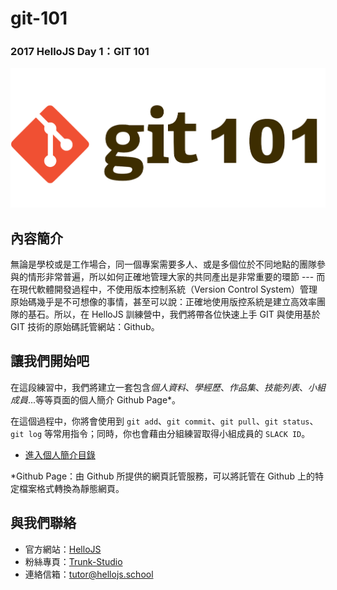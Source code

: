 # git-101

### 2017 HelloJS Day 1：GIT 101

![](./img/git-101.png)

## 內容簡介
無論是學校或是工作場合，同一個專案需要多人、或是多個位於不同地點的團隊參與的情形非常普遍，所以如何正確地管理大家的共同產出是非常重要的環節 --- 而在現代軟體開發過程中，不使用版本控制系統（Version Control System）管理原始碼幾乎是不可想像的事情，甚至可以說：正確地使用版控系統是建立高效率團隊的基石。所以，在 HelloJS 訓練營中，我們將帶各位快速上手 GIT 與使用基於 GIT 技術的原始碼託管網站：Github。

## 讓我們開始吧
在這段練習中，我們將建立一套包含*個人資料*、*學經歷*、*作品集*、*技能列表*、*小組成員*...等等頁面的個人簡介 Github Page*。

在這個過程中，你將會使用到 `git add`、`git commit`、`git pull`、`git status`、`git log` 等常用指令；同時，你也會藉由分組練習取得小組成員的 `SLACK ID`。

- [進入個人簡介目錄](./SUMMARY.md)

*Github Page：由 Github 所提供的網頁託管服務，可以將託管在 Github 上的特定檔案格式轉換為靜態網頁。

## 與我們聯絡
- 官方網站：[HelloJS](https://hellojs.school)
- 粉絲專頁：[Trunk-Studio](https://www.facebook.com/trunk.studio.tw/)
- 連絡信箱：[tutor@hellojs.school](mailto:tutor@hellojs.school)